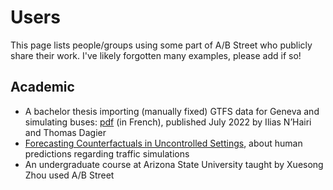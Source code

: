 # Users

This page lists people/groups using some part of A/B Street who publicly share
their work. I've likely forgotten many examples, please add if so!

<!-- all the LTN users -->

## Academic

- A bachelor thesis importing (manually fixed) GTFS data for Geneva and
  simulating buses:
  [pdf](https://gradechelor_pub.hesge.ch/studentFiles/2058/ISC_LO_memoire_diplome_Nhairi_Malaspinas_2022.pdf)
  (in French), published July 2022 by Ilias N’Hairi and Thomas Dagier
- [Forecasting Counterfactuals in Uncontrolled Settings](https://osf.io/794f3/),
  about human predictions regarding traffic simulations
- An undergraduate course at Arizona State University taught by Xuesong Zhou
  used A/B Street

<!-- pune -->
<!-- iran -->
